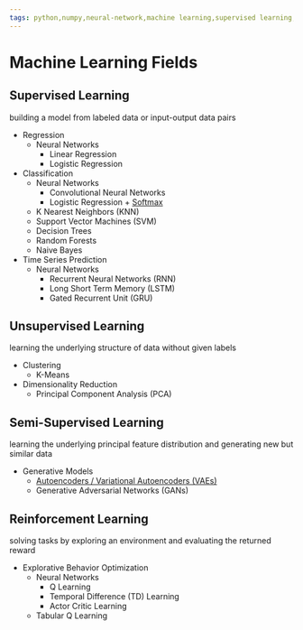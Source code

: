 ```yaml
---
tags: python,numpy,neural-network,machine learning,supervised learning,unsupervised learning,reinforcement learning,regression,classification,clustering,dimensionality reduction
---
```

# Machine Learning Fields

## Supervised Learning

building a model from labeled data or input-output data pairs

- Regression
  - Neural Networks
    - Linear Regression
    - Logistic Regression
- Classification
  - Neural Networks
    - Convolutional Neural Networks
    - Logistic Regression + [Softmax](https://maideas.github.io/softmax_derivative.html)
  - K Nearest Neighbors (KNN)
  - Support Vector Machines (SVM)
  - Decision Trees
  - Random Forests
  - Naive Bayes
- Time Series Prediction
  - Neural Networks
    - Recurrent Neural Networks (RNN)
    - Long Short Term Memory (LSTM)
    - Gated Recurrent Unit (GRU)

## Unsupervised Learning

learning the underlying structure of data without given labels

- Clustering
  - K-Means
- Dimensionality Reduction
  - Principal Component Analysis (PCA)

## Semi-Supervised Learning

learning the underlying principal feature distribution and generating new but similar data

- Generative Models
  - [Autoencoders / Variational Autoencoders (VAEs)](https://maideas.github.io/variational_autoencoder.html)
  - Generative Adversarial Networks (GANs)

## Reinforcement Learning

solving tasks by exploring an environment and evaluating the returned reward

- Explorative Behavior Optimization
  - Neural Networks
    - Q Learning
    - Temporal Difference (TD) Learning
    - Actor Critic Learning
  - Tabular Q Learning

